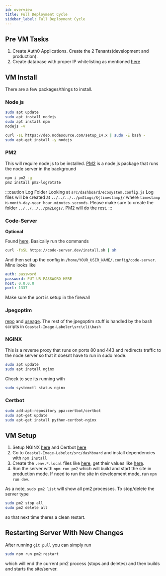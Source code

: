 ```yaml
---
id: overview
title: Full Deployment Cycle
sidebar_label: Full Deployment Cycle
---
```


## Pre VM Tasks

1. Create Auth0 Applications. Create the 2 Tenants(development and production).
2. Create database with proper IP whitelisting as mentioned [here](../database/connection)

## VM Install

There are a few packages/things to install.

### Node js
```bash title="Install node js"
sudo apt update
sudo apt install nodejs
sudo apt install npm
nodejs -v

curl -sL https://deb.nodesource.com/setup_14.x | sudo -E bash -
sudo apt-get install -y nodejs
```

### PM2

This will require node js to be installed. [PM2](https://pm2.keymetrics.io/) is a node js package that runs the node server in the background

```bash title="Install PM2 globally"
npm i pm2 -g
pm2 install pm2-logrotate
```

:::caution Log Folder
Looking at `src/dashboard/ecosystem.config.js` Log files will be created at `../../../../pm2Logs/${timestamp}/` where `timestamp` is  `month-day-year_hour.minutes.seconds`. Please make sure to create the folder `../../../../pm2Logs/`. PM2 will do the rest.
:::

### Code-Server
**Optional**

Found [here](https://github.com/cdr/code-server). Basically run the commands

```bash title="Installing Code-Server"
curl -fsSL https://code-server.dev/install.sh | sh
```
And then set up the config in `/home/YOUR_USER_NAME/.config/code-server`. Mine looks like

```yaml title="code-server config.yaml"
auth: password
password: PUT UR PASSWORD HERE
host: 0.0.0.0
port: 1337
```

Make sure the port is setup in the firewall

### Jpegoptim 
[repo](https://github.com/tjko/jpegoptim) and
[useage](https://vitux.com/optimize-jpeg-jpg-images-in-ubuntu-with-jpegoptim/).
The rest of the jpegoptim stuff is handled by the bash scripts in `Coastal-Image-Labeler\src\cli\bash`


### NGINX
This is a reverse proxy that runs on ports 80 and 443 and redirects traffic to
the node server so that it doesnt have to run in sudo mode.

```bash title="Install NGINX"
sudo apt update
sudo apt install nginx
```

Check to see its running with 

```bash
sudo systemctl status nginx
```

### Certbot

```bash title="Install Certbot"
sudo add-apt-repository ppa:certbot/certbot
sudo apt-get update
sudo apt-get install python-certbot-nginx
```

## VM Setup

1. Setup NGINX [here](../ssl/nginx) and Certbot [here](../ssl/certbot)
2. Go to `Coastal-Image-Labeler/src/dashboard` and install dependencies with `npm install`
3. Create the `.env.*.local` files like [here](../auth0/auth0), get their values like [here](../auth0/auth0Values).
4. Run the server with `npm run pm2` which will build and start the site in production mode. If need to run the site in development mode, run `npm run dev`.

As a note, `sudo pm2 list` will show all pm2 processes. To stop/delete the server type 
```bash
sudo pm2 stop all
sudo pm2 delete all
``` 
so that next time theres a clean restart.

## Restarting Server With New Changes 

After running `git pull` you can simply run 

```bash
sudo npm run pm2:restart
```

which will end the current pm2 process (stops and deletes) and then
builds and starts the site/server.